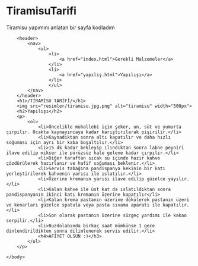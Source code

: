 # TiramisuTarifi
Tiramisu yapımını anlatan bir sayfa kodladım
<!DOCTYPE html>
<html lang="tr">
    <head>
        <meta charset="UTF-8">
        <title>Tiramisu Yapılışı</title>
    </head>
    <body>

        <header>
            <nav>
                <ul>
                    <li>
                        <a href="index.html">Gerekli Malzemeler</a>
                    </li>
                    <li>
                        <a href="yapılış.html">Yapılışı</a>
                    </li>
                    </ul>
            </nav>
        </header>
        <h1>/TİRAMİSU TARİFİ/</h1>
        <img src="resimler/tiramisu.jpg.png" alt="tiramisu" width="500px">
        <h2>Yapılışı</h2>
        <p>
            <ol>
                <li>Öncelikle muhallebi için şeker, un, süt ve yumurta çırpılır. Ocakta kaynayıncaya kadar karıştırılarak pişirilir.</li>
                <li>Kaynadıktan sonra altı kapatılır ve daha hızlı soğuması için ayrı bir kaba boşaltılır.</li>
                <li>15 dk kadar bekleyip ılındıktan sonra labne peyniri ilave edilip mikser ile pürüzsüz hale gelene kadar çırpılır.</li>
                <li>Diğer taraftan sıcak su içinde hazır kahve çözdürülerek hazırlanır ve hafif soğuması beklenir.</li>
                <li>Servis tabağına pandispanya kekinin bir katı yerleştirilerek kahvenin yarısı ile ıslatılır.</li>
                <li>Üzerine kremanın yarısı ilave edilip güzelce yayılır.</li>
                <li>Kalan kahve ile üst kat da ıslatıldıktan sonra pandispanyanın ikinci katı kremanın üzerine kapatılır</li>
                <li>Kalan krema pastanın üzerine dökülerek pastanın üzeri ve kenarları güzelce spatula veya pasta sıvama aparatı ile kapatılır.</li>
                <li>Son olarak pastanın üzerine süzgeç yardımı ile kakao serpilir.</li>
                <li>Buzdolabında birkaç saat mümkünse 1 gece dinlendirildikten sonra dilimlenerek servis edilir.</li>
                <h4>AFİYET OLSUN :)</h3>
            </ol>
        </p>
        
    </body>
</html>
